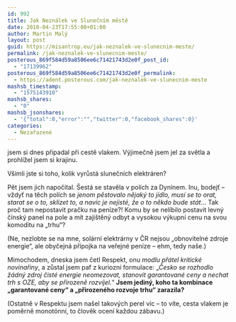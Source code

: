 ```yaml
---
id: 992
title: Jak Neználek ve Slunečním městě
date: 2010-04-23T17:55:00+01:00
author: Martin Malý
layout: post
guid: https://misantrop.eu/jak-neznalek-ve-slunecnim-meste/
permalink: /jak-neznalek-ve-slunecnim-meste/
posterous_869f584d59a8506ee6c71421743d2e0f_post_id:
  - "17139962"
posterous_869f584d59a8506ee6c71421743d2e0f_permalink:
  - https://adent.posterous.com/jak-neznalek-ve-slunecnim-meste
mashsb_timestamp:
  - "1575143910"
mashsb_shares:
  - "0"
mashsb_jsonshares:
  - '{"total":0,"error":"","twitter":0,"facebook_shares":0}'
categories:
  - Nezařazené
---
```

jsem si dnes připadal při cestě vlakem. Výjimečně jsem jel za světla a prohlížel jsem si krajinu.

Všimli jste si toho, kolik vyrůstá slunečních elektráren?

Pět jsem jich napočítal. Šestá se stavěla v polích za Dynínem. Inu, bodejť &#8211; vždyť na těch polích se _jenom pěstovalo nějaký to jídlo, musí se to orat, starat se o to, sklízet to, a navíc je nejisté, že o to někdo bude stát_&#8230; Tak proč tam nepostavit pračku na peníze?! Komu by se nelíbilo postavit levný čínský panel na pole a mít zajištěný odbyt a vysokou výkupní cenu na svou komoditu na &#8222;trhu&#8220;?

(Ne, nezlobte se na mne, solární elektrárny v ČR nejsou &#8222;obnovitelné zdroje energie&#8220;, ale obyčejná přípojka na veřejné peníze &#8211; ehm, tedy naše.)

Mimochodem, dneska jsem četl Respekt, onu _modlu přátel kritické novinařiny_, a zůstal jsem paf z kuriozní formulace: &#8222;_Česko se rozhodlo žádný zdroj čisté energie neomezovat, stanovit garantované ceny a nechat trh s OZE, aby se přirozeně rozvíjel._&#8220; **Jsem jediný, koho ta kombinace &#8222;garantované ceny&#8220; a &#8222;přirozeného rozvoje trhu&#8220; zarazila?** 

(Ostatně v Respektu jsem našel takových perel víc &#8211; to víte, cesta vlakem je poměrně monotónní, to člověk ocení každou zábavu.)